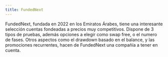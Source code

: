 ```yaml
---
title: FundedNext
---
```

FundedNext, fundada en 2022 en los Emiratos Árabes, tiene una interesante selección cuentas fondeadas a precios muy competitivos. Dispone de 3 tipos de pruebas, además opciones a elegir como swap free, o el numero de fases. Otros aspectos como el drawdown basado en el balance, y las promociones recurrentes, hacen de FundedNext una compañía a tener en cuenta.